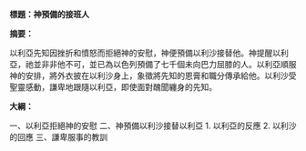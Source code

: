 **標題：神預備的接班人**

**摘要：**

以利亞先知因挫折和憤怒而拒絕神的安慰，神便預備以利沙接替他。神提醒以利亞，祂並非非他不可，並已為以色列預備了七千個未向巴力屈膝的人。以利亞順服神的安排，將外衣披在以利沙身上，象徵將先知的恩膏和職分傳承給他。以利沙受聖靈感動，謙卑地跟隨以利亞，即使面對醜聞纏身的先知。

**大綱：**

一、以利亞拒絕神的安慰
二、神預備以利沙接替以利亞
    1. 以利亞的反應
    2. 以利沙的回應
三、謙卑服事的教訓